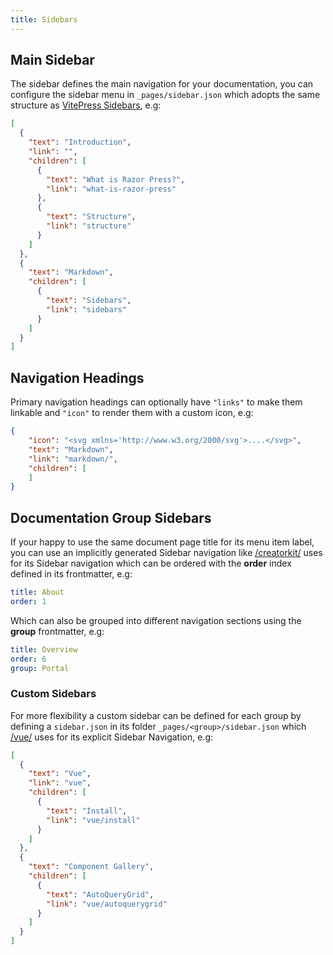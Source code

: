 ```yaml
---
title: Sidebars
---
```


## Main Sidebar

The sidebar defines the main navigation for your documentation, you can configure the sidebar menu in `_pages/sidebar.json`
which adopts the same structure as [VitePress Sidebars](https://vitepress.dev/reference/default-theme-sidebar#sidebar), e.g:

```json
[
  {
    "text": "Introduction",
    "link": "",
    "children": [
      {
        "text": "What is Razor Press?",
        "link": "what-is-razor-press"
      },
      {
        "text": "Structure",
        "link": "structure"
      }
    ]
  },
  {
    "text": "Markdown",
    "children": [
      {
        "text": "Sidebars",
        "link": "sidebars"
      }
    ]
  }
]
```

## Navigation Headings

Primary navigation headings can optionally have `"links"` to make them linkable and `"icon"` to render them
with a custom icon, e.g:

```json
{
    "icon": "<svg xmlns='http://www.w3.org/2000/svg'>....</svg>", 
    "text": "Markdown",
    "link": "markdown/",
    "children": [
    ]
}
```

## Documentation Group Sidebars

If your happy to use the same document page title for its menu item label, you can use an implicitly generated Sidebar 
navigation like [/creatorkit/](/creatorkit/about) uses for its Sidebar navigation which can be ordered with the **order**
index defined in its frontmatter, e.g:

```yaml
title: About
order: 1
```

Which can also be grouped into different navigation sections using the **group** frontmatter, e.g:

```yaml
title: Overview
order: 6
group: Portal
```

### Custom Sidebars

For more flexibility a custom sidebar can be defined for each group by defining a `sidebar.json` in its folder 
`_pages/<group>/sidebar.json` which [/vue/](/vue/install) uses for its explicit Sidebar Navigation, e.g:

```json
[
  {
    "text": "Vue",
    "link": "vue",
    "children": [
      {
        "text": "Install",
        "link": "vue/install"
      }
    ]
  },
  {
    "text": "Component Gallery",
    "children": [
      {
        "text": "AutoQueryGrid",
        "link": "vue/autoquerygrid"
      }
    ]
  }
]
```
